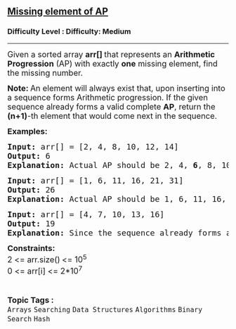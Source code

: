 <h2><a href="https://www.geeksforgeeks.org/problems/missing-element-of-ap2228/1">Missing element of AP</a></h2><h3>Difficulty Level : Difficulty: Medium</h3><hr><div class="problems_problem_content__Xm_eO"><p><span style="font-size: 18px;">Given a sorted array <strong>arr[] </strong>that represents an <strong>Arithmetic Progression</strong> (AP) with exactly <strong>one</strong> missing element, find the missing number.</span></p>
<p><span style="font-size: 18px;"><strong>Note: </strong>An element will always exist that, upon inserting into a sequence forms Arithmetic progression. If the given sequence already forms a valid complete <strong>AP</strong>, return the <strong>(n+1)</strong>-th element that would come next in the sequence.</span></p>
<p><span style="font-size: 18px;"><strong>Examples:</strong></span></p>
<pre><span style="font-size: 18px;"><strong>Input: </strong>arr[] = [2, 4, 8, 10, 12, 14]
<strong>Output:</strong> 6
<strong>Explanation:</strong> Actual AP should be 2, 4, <strong>6</strong>, 8, 10, 12, 14.
</span></pre>
<pre><span style="font-size: 18px;"><strong>Input: </strong>arr[] = [1, 6, 11, 16, 21, 31]
<strong>Output:</strong> 26
<strong>Explanation:</strong> Actual AP should be 1, 6, 11, 16, 21, <strong>26</strong>, 31.</span></pre>
<pre><span style="font-size: 18px;"><strong>Input: </strong>arr[] = [4, 7, 10, 13, 16]
<strong>Output:</strong> 19
<strong>Explanation:</strong> Since the sequence already forms a valid AP, the next element after 16 in the sequence would be 19. Therefore, the output is 19.</span></pre>
<p><span style="font-size: 18px;"><strong>Constraints:</strong><br>2 &lt;= arr.size()<strong>&nbsp;</strong>&lt;= 10<sup>5</sup><br>0 &lt;= arr[i] &lt;= 2*10<sup>7</sup></span></p></div><br><p><span style=font-size:18px><strong>Topic Tags : </strong><br><code>Arrays</code>&nbsp;<code>Searching</code>&nbsp;<code>Data Structures</code>&nbsp;<code>Algorithms</code>&nbsp;<code>Binary Search</code>&nbsp;<code>Hash</code>&nbsp;